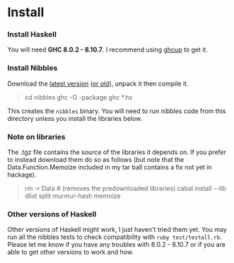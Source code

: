 # Install

### Install Haskell
You will need **GHC 8.0.2 - 8.10.7**. I recommend using [ghcup](https://www.haskell.org/ghcup/) to get it.

### Install Nibbles
Download the [latest version](nibbles-latest.tgz) ([or old](downloads.html)), unpack it then compile it.

   > cd nibbles
   > ghc -O -package ghc *.hs

This creates the `nibbles` binary. You will need to run nibbles code from this directory unless you install the libraries below.

### Note on libraries

The .tgz file contains the source of the libraries it depends on. If you prefer to instead download them do so as follows (but note that the Data.Function.Memoize included in my tar ball contains a fix not yet in hackage).

   > rm -r Data # (removes the predownloaded libraries)
   > cabal install --lib dlist split murmur-hash memoize


### Other versions of Haskell

Other versions of Haskell might work, I just haven't tried them yet. You may run all the nibbles tests to check compatibility with `ruby test/testall.rb`. Please let me know if you have any troubles with 8.0.2 - 8.10.7 or if you are able to get other versions to work and how.
